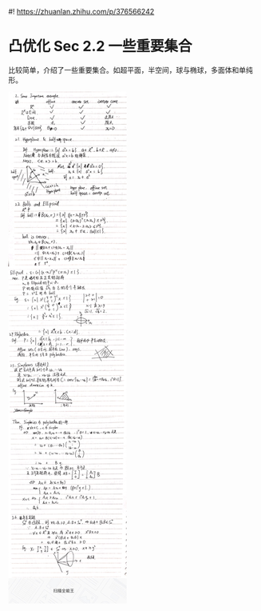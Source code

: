#! https://zhuanlan.zhihu.com/p/376566242
# 凸优化 Sec 2.2 一些重要集合
比较简单，介绍了一些重要集合。如超平面，半空间，球与椭球，多面体和单纯形。

![Sec2_1](figures/Sec2_2.png)